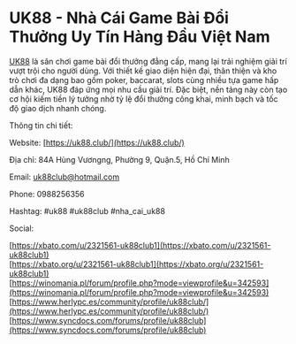 # UK88 - Nhà Cái Game Bài Đổi Thưởng Uy Tín Hàng Đầu Việt Nam

[UK88](https://uk88.club/) là sân chơi game bài đổi thưởng đẳng cấp, mang lại trải nghiệm giải trí vượt trội cho người dùng. Với thiết kế giao diện hiện đại, thân thiện và kho trò chơi đa dạng bao gồm poker, baccarat, slots cùng nhiều tựa game hấp dẫn khác, UK88 đáp ứng mọi nhu cầu giải trí. Đặc biệt, nền tảng này còn tạo cơ hội kiếm tiền lý tưởng nhờ tỷ lệ đổi thưởng công khai, minh bạch và tốc độ giao dịch nhanh chóng.  

Thông tin chi tiết:  

Website: [https://uk88.club/](https://uk88.club/)  

Địa chỉ: 84A Hùng Vươngng, Phường 9, Quận.5, Hồ Chí Minh  

Email: uk88club@hotmail.com  

Phone: 0988256356  

Hashtag: #uk88 #uk88club #nha_cai_uk88  

  

Social:  

  

[https://xbato.com/u/2321561-uk88club1](https://xbato.com/u/2321561-uk88club1)  
[https://xbato.org/u/2321561-uk88club1](https://xbato.org/u/2321561-uk88club1)  
[https://winomania.pl/forum/profile.php?mode=viewprofile&u=342593](https://winomania.pl/forum/profile.php?mode=viewprofile&u=342593)  
[https://www.herlypc.es/community/profile/uk88club/](https://www.herlypc.es/community/profile/uk88club/)  
[https://www.syncdocs.com/forums/profile/uk88club](https://www.syncdocs.com/forums/profile/uk88club)